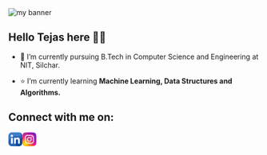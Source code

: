 <img src="https://user-images.githubusercontent.com/77192368/147857897-754f115b-2786-405e-84ee-e5175baafb3c.gif" alt="my banner">

## Hello Tejas here 👋🏻

- 🔭 I’m currently pursuing B.Tech in Computer Science and Engineering at NIT, Silchar.

<!--   > By Arsh Goyal Bhaiya -->
- ⭐️ I’m currently learning **Machine Learning, Data Structures and Algorithms.**
## Connect with me on: 
<a href="https://www.linkedin.com/in/tejas-sangale-8702121b0/"><img align="left" src="https://raw.githubusercontent.com/tejas-sangale01/tejas-sangale01/main/images/linkedin (1).png" alt="icon | LinkedIn" width="28px"/></a>
<a href="https://www.instagram.com/tejass.s_/"><img align="left" src="https://raw.githubusercontent.com/tejas-sangale01/tejas-sangale01/main/images/instagram.png" alt="icon | LinkedIn" width="28px"/></a>


<!--
**tejas-sangale01/tejas-sangale01** is a ✨ _special_ ✨ repository because its `README.md` (this file) appears on your GitHub profile.

Here are some ideas to get you started:

- 🔭 I’m currently working on ...
- 🌱 I’m currently learning ...
- 👯 I’m looking to collaborate on ...
- 🤔 I’m looking for help with ...
- 💬 Ask me about ...
- 📫 How to reach me: ...
- 😄 Pronouns: ...
- ⚡ Fun fact: ...
-->
